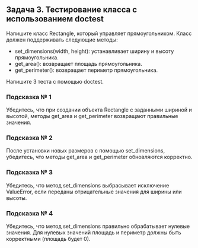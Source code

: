 ## Задача 3. Тестирование класса с использованием doctest

Напишите класс Rectangle, который управляет прямоугольником. 
Класс должен поддерживать следующие методы:
- set_dimensions(width, height): устанавливает ширину и высоту прямоугольника.
- get_area(): возвращает площадь прямоугольника.
- get_perimeter(): возвращает периметр прямоугольника.
 
Напишите 3 теста с помощью doctest.

### Подсказка № 1
Убедитесь, что при создании объекта Rectangle с заданными шириной и высотой,
методы get_area и get_perimeter возвращают правильные значения.
### Подсказка № 2
После установки новых размеров с помощью set_dimensions, убедитесь, что методы
get_area и get_perimeter обновляются корректно.
### Подсказка № 3
Убедитесь, что метод set_dimensions выбрасывает исключение ValueError, если
переданы отрицательные значения для ширины или высоты.
### Подсказка № 4
Убедитесь, что метод set_dimensions правильно обрабатывает нулевые значения.
Для нулевых значений площадь и периметр должны быть корректными (площадь будет 0).